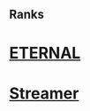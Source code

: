 ## Ranks



# [ETERNAL](https://github.com/bart7782/Solito-docs/blob/main/Ranks/Eternal.md)

# [Streamer](https://github.com/bart7782/Solito-docs/blob/main/Ranks/streamer.md)
